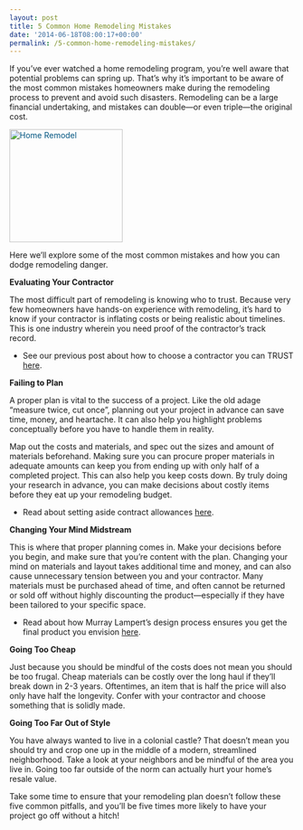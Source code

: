 ```yaml
---
layout: post
title: 5 Common Home Remodeling Mistakes
date: '2014-06-18T08:00:17+00:00'
permalink: /5-common-home-remodeling-mistakes/
---
```

If you’ve ever watched a home remodeling program, you’re well aware that potential problems can spring up. That’s why it’s important to be aware of the most common mistakes homeowners make during the remodeling process to prevent and avoid such disasters. Remodeling can be a large financial undertaking, and mistakes can double—or even triple—the original cost.

<a style="color: #005580; text-decoration: underline;" href="http://www.murraylampert.com/wp-content/uploads/2011-05-26_09-05-21_451.png"><img class="size-full wp-image-2067 alignright" alt="Home Remodel" src="http://www.murraylampert.com/wp-content/uploads/2011-05-26_09-05-21_451.png" width="200" height="200" /></a>

Here we’ll explore some of the most common mistakes and how you can dodge remodeling danger.

<b>Evaluating Your Contractor </b>

The most difficult part of remodeling is knowing who to trust. Because very few homeowners have hands-on experience with remodeling, it’s hard to know if your contractor is inflating costs or being realistic about timelines. This is one industry wherein you need proof of the contractor’s track record.
<ul>
	<li>See our previous post about how to choose a contractor you can TRUST <a href="http://www.murraylampert.com/trust-in-your-home-remodeling-contractor-choice/">here</a>.</li>
</ul>
<b>Failing to Plan</b>

A proper plan is vital to the success of a project. Like the old adage “measure twice, cut once”, planning out your project in advance can save time, money, and heartache. It can also help you highlight problems conceptually before you have to handle them in reality.

Map out the costs and materials, and spec out the sizes and amount of materials beforehand. Making sure you can procure proper materials in adequate amounts can keep you from ending up with only half of a completed project. This can also help you keep costs down. By truly doing your research in advance, you can make decisions about costly items before they eat up your remodeling budget.
<ul>
	<li>Read about setting aside contract allowances <a href="http://www.murraylampert.com/what-are-home-improvement-contract-allowances/">here</a>.</li>
</ul>
<b>Changing Your Mind Midstream </b>

This is where that proper planning comes in. Make your decisions before you begin, and make sure that you’re content with the plan. Changing your mind on materials and layout takes additional time and money, and can also cause unnecessary tension between you and your contractor. Many materials must be purchased ahead of time, and often cannot be returned or sold off without highly discounting the product—especially if they have been tailored to your specific space.
<ul>
	<li>Read about how Murray Lampert’s design process ensures you get the final product you envision <a href="http://www.murraylampert.com/working-with-murray-lampert-our-architectural-design-and-color-rendering-process/">here</a>.</li>
</ul>
<b>Going Too Cheap </b>

Just because you should be mindful of the costs does not mean you should be too frugal. Cheap materials can be costly over the long haul if they’ll break down in 2-3 years. Oftentimes, an item that is half the price will also only have half the longevity. Confer with your contractor and choose something that is solidly made.

<b>Going Too Far Out of Style</b>

You have always wanted to live in a colonial castle? That doesn’t mean you should try and crop one up in the middle of a modern, streamlined neighborhood. Take a look at your neighbors and be mindful of the area you live in. Going too far outside of the norm can actually hurt your home’s resale value.

Take some time to ensure that your remodeling plan doesn’t follow these five common pitfalls, and you’ll be five times more likely to have your project go off without a hitch!

&nbsp;
